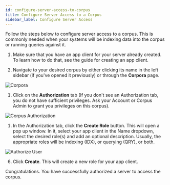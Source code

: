 ```yaml
---
id: configure-server-access-to-corpus
title: Configure Server Access to a Corpus
sidebar_label: Configure Server Access
---
```


Follow the steps below to configure server access to a corpus. This is
commonly needed when your systems will be indexing data into the corpus or
running queries against it.

1. Make sure that you have an app client for your server already created. To
   learn how to do that, see the guide for creating an app client.

2. Navigate to your desired corpus by either clicking its name in the left
   sidebar (if you've opened it previously) or through the **Corpora** page.

  ![Corpora](/img/corpora.png)

1. Click on the **Authorization** tab (If you don't see an Authorization tab,
   you do not have sufficient privileges. Ask your Account or Corpus Admin to
   grant you privileges on this corpus).

  ![Corpus Authorization](/img/corpus_authorization.png)

1. In the Authorization tab, click the **Create Role** button. This will open a
   pop up window. In it, select your app client in the Name dropdown, select the
   desired role(s) and add an optional description.  Usually, the appropriate
   roles will be indexing (IDX), or querying (QRY), or both.

  ![Authorize User](/img/authorize_user_window.png)

6. Click **Create**. This will create a new role for your app client. 

Congratulations. You have successfully authorized a server to access the corpus.

